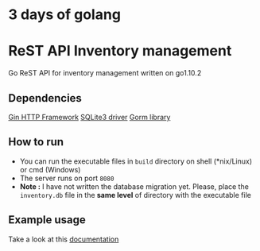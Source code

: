 # 3 days of golang
# ReST API Inventory management
Go ReST API for inventory management written on go1.10.2

## Dependencies
[Gin HTTP Framework](https://github.com/gin-gonic/gin)
[SQLite3 driver](https://github.com/mattn/go-sqlite3)
[Gorm library](https://github.com/jinzhu/gorm)

## How to run
- You can run the executable files in `build` directory on shell (*nix/Linux) or cmd (Windows)
- The server runs on port `8080`
- **Note :** I have not written the database migration yet. Please, place the `inventory.db` file in the **same level** of directory with the executable file

## Example usage
Take a look at this [documentation](https://documenter.getpostman.com/view/4558219/RWEawhy1)